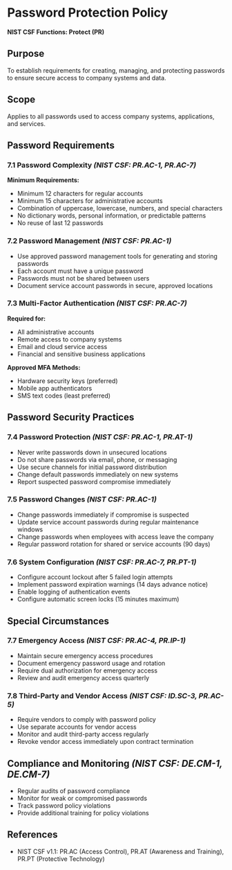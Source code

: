 # Password Protection Policy

**NIST CSF Functions: Protect (PR)**

## Purpose
To establish requirements for creating, managing, and protecting passwords to ensure secure access to company systems and data.

## Scope
Applies to all passwords used to access company systems, applications, and services.

## Password Requirements

### 7.1 Password Complexity *(NIST CSF: PR.AC-1, PR.AC-7)*
**Minimum Requirements:**
- Minimum 12 characters for regular accounts
- Minimum 15 characters for administrative accounts
- Combination of uppercase, lowercase, numbers, and special characters
- No dictionary words, personal information, or predictable patterns
- No reuse of last 12 passwords

### 7.2 Password Management *(NIST CSF: PR.AC-1)*
- Use approved password management tools for generating and storing passwords
- Each account must have a unique password
- Passwords must not be shared between users
- Document service account passwords in secure, approved locations

### 7.3 Multi-Factor Authentication *(NIST CSF: PR.AC-7)*
**Required for:**
- All administrative accounts
- Remote access to company systems
- Email and cloud service access
- Financial and sensitive business applications

**Approved MFA Methods:**
- Hardware security keys (preferred)
- Mobile app authenticators
- SMS text codes (least preferred)

## Password Security Practices

### 7.4 Password Protection *(NIST CSF: PR.AC-1, PR.AT-1)*
- Never write passwords down in unsecured locations
- Do not share passwords via email, phone, or messaging
- Use secure channels for initial password distribution
- Change default passwords immediately on new systems
- Report suspected password compromise immediately

### 7.5 Password Changes *(NIST CSF: PR.AC-1)*
- Change passwords immediately if compromise is suspected
- Update service account passwords during regular maintenance windows
- Change passwords when employees with access leave the company
- Regular password rotation for shared or service accounts (90 days)

### 7.6 System Configuration *(NIST CSF: PR.AC-7, PR.PT-1)*
- Configure account lockout after 5 failed login attempts
- Implement password expiration warnings (14 days advance notice)
- Enable logging of authentication events
- Configure automatic screen locks (15 minutes maximum)

## Special Circumstances

### 7.7 Emergency Access *(NIST CSF: PR.AC-4, PR.IP-1)*
- Maintain secure emergency access procedures
- Document emergency password usage and rotation
- Require dual authorization for emergency access
- Review and audit emergency access quarterly

### 7.8 Third-Party and Vendor Access *(NIST CSF: ID.SC-3, PR.AC-5)*
- Require vendors to comply with password policy
- Use separate accounts for vendor access
- Monitor and audit third-party access regularly
- Revoke vendor access immediately upon contract termination

## Compliance and Monitoring *(NIST CSF: DE.CM-1, DE.CM-7)*
- Regular audits of password compliance
- Monitor for weak or compromised passwords
- Track password policy violations
- Provide additional training for policy violations

## References
- NIST CSF v1.1: PR.AC (Access Control), PR.AT (Awareness and Training), PR.PT (Protective Technology)